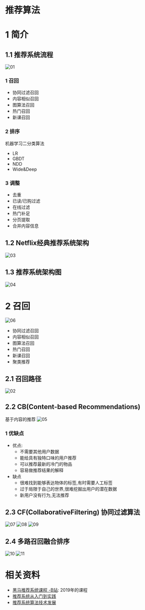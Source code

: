 <!--
 * @Descripttion: 
 * @Author: hxp
 * @version: 
 * @Date: 2021-08-26 15:15:29
 * @LastEditors: hxp
 * @LastEditTime: 2021-08-26 18:40:52
-->

# 推荐算法
# 1 简介

## 1.1 推荐系统流程
![01](./anb00_pic/anb01_01.png)
### 1 召回
* 协同过滤召回
* 内容相似召回
* 图算法召回
* 热门召回
* 新课召回

### 2 排序
机器学习二分类算法
* LR
* GBDT
* NDD
* Wide&Deep

### 3 调整
* 去重
* 已读/已购过滤
* 在线过滤
* 热门补足
* 分页提取
* 合并内容信息
## 1.2 Netflix经典推荐系统架构
![03](./anb00_pic/anb01_03.png)
## 1.3 推荐系统架构图
![04](./anb00_pic/anb01_04.png)
# 2 召回
![06](./anb00_pic/anb01_06.png)
* 协同过滤召回
* 内容相似召回
* 图算法召回
* 热门召回
* 新课召回
* 聚类推荐
## 2.1 召回路径
![02](./anb00_pic/anb01_02.png)
## 2.2 CB(Content-based Recommendations)
基于内容的推荐
![05](./anb00_pic/anb01_05.png)
### 1 优缺点
* 优点:
  * 不需要其他用户数据
  * 能给具有独特口味的用户推荐
  * 可以推荐最新的冷门的物品
  * 容易做推荐结果的解释
* 缺点
  * 很难找到能够表达物体的标签,有时需要人工标签
  * 过于局限于自己的世界,很难挖掘出用户的潜在数据
  * 新用户没有行为,无法推荐

## 2.3 CF(CollaborativeFiltering) 协同过滤算法
![07](./anb00_pic/anb01_07.png)
![08](./anb00_pic/anb01_08.png)
![09](./anb00_pic/anb01_09.png)

## 2.4 多路召回融合排序
![10](./anb00_pic/anb01_10.png)
![11](./anb00_pic/anb01_11.png)
# 相关资料
* [黑马推荐系统课程 -B站](https://www.bilibili.com/video/BV1fZ4y1F7K1?from=search&seid=7523311500480459762): 2019年的课程
* [推荐系统从入门到实践](https://www.bilibili.com/video/BV1Dz411B7wd?p=3&spm_id_from=pageDriver)
* [推荐系统算法技术发展](https://www.bilibili.com/video/BV15r4y1F7ut?from=search&seid=18089353605278223009)